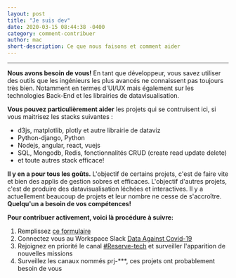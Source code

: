 ```yaml
---
layout: post
title: "Je suis dev"
date: 2020-03-15 08:44:38 -0400
category: comment-contribuer
author: mac
short-description: Ce que nous faisons et comment aider
---
```


-----

**Nous avons besoin de vous!**
En tant que développeur, vous savez utiliser des outils que les ingénieurs les plus avancés ne connaissent pas toujours très bien. Notamment en termes d'UI/UX mais également sur les technologies Back-End et les librairies de datavisualisation.

**Vous pouvez particulièrement aider** les projets qui se contruisent ici, si vous maitrisez les stacks suivantes :
- d3js, matplotlib, plotly et autre librairie de dataviz
- Python-django, Python
- Nodejs, angular, react, vuejs
- SQL, Mongodb, Redis, fonctionnalités CRUD (create read update delete)
- et toute autres stack efficace!

**Il y en a pour tous les goûts.**
L'objectif de certains projets, c'est de faire vite et bien des applis de gestion sobres et efficaces.
L'objectif d'autres projets, c'est de produire des datavisualisation léchées et interactives.
Il y a actuellement beaucoup de projets et leur nombre ne cesse de s'accroître. **Quelqu'un a besoin de vos compétences!**

**Pour contribuer activement, voici là procédure à suivre:**
1. Remplissez [ce formulaire](https://docs.google.com/forms/d/e/1FAIpQLSdiw56eQNGkm5uQt7mlcR32n--J2rwfSgOYpF9eAKThFNv7rA/viewform)
2. Connectez vous au Workspace Slack [Data Against Covid-19](https://join.slack.com/t/dataagainstcovid-19/shared_invite/zt-cgsplso2-LIvWeRHlf1ZFIrh~SPj~IA)
3. Rejoignez en priorité le canal [#Reserve-tech](https://app.slack.com/client/TUQTGE7FU/C0104P6HVQU/thread/CV3M7RE8Y-1585336854.107000) et surveiller l'apparition de nouvelles missions
4. Surveillez les canaux nommés prj-\*\*\*, ces projets ont probablement besoin de vous


